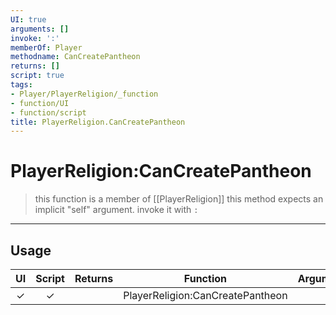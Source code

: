 ```yaml
---
UI: true
arguments: []
invoke: ':'
memberOf: Player
methodname: CanCreatePantheon
returns: []
script: true
tags:
- Player/PlayerReligion/_function
- function/UI
- function/script
title: PlayerReligion.CanCreatePantheon
---
```

# PlayerReligion:CanCreatePantheon
> this function is a member of [[PlayerReligion]]
> this method expects an implicit "self" argument. invoke it with `:`
-----
## Usage
|  UI | Script | Returns | Function | Arguments |
|:---:|:------:|-------:|:--------:|:---------|
|✓|✓||PlayerReligion:CanCreatePantheon||
